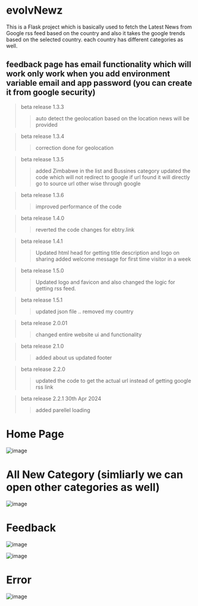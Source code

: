 # evolvNewz
This is a Flask project which is basically used to fetch the Latest News from Google rss feed based on the country and also it takes the google trends based on the selected country.
each country has different categories as well.

## feedback page has email functionality which will work only work when you add environment variable email and app password (you can create it from google security)

>  beta release 1.3.3
>>  auto detect the geolocation
>>  based on the location news will be provided

> beta release 1.3.4
>>  correction done for geolocation

> beta release 1.3.5
>>  added Zimbabwe in the list and Bussines category
>> updated the code which will not redirect to google if url found it will directly go to source url other wise through google

> beta release 1.3.6
>>  improved performance of the code

> beta release 1.4.0
>>  reverted the code changes for ebtry.link

> beta release 1.4.1
>>  Updated html head for getting title description and logo on sharing
>>  added welcome message for first time visitor in a week

> beta release 1.5.0
>>  Updated logo and favicon and also changed the logic for getting rss feed.

> beta release 1.5.1
>>  updated json file .. removed my country

> beta release 2.0.01
>>  changed entire website ui and functionality

> beta release 2.1.0
>>  added about us updated footer

> beta release 2.2.0
>>  updated the code to get the actual url instead of getting google rss link

> beta release 2.2.1 30th Apr 2024
>>  added parellel loading
# Home Page
![image](https://github.com/user-attachments/assets/b9107e75-0dfb-4eeb-901e-d9d6e8d18acb)

# All New Category (simliarly we can open other categories as well)
![image](https://github.com/user-attachments/assets/76b463b3-8a20-495e-a32a-980acb2964e7)

# Feedback
![image](https://github.com/user-attachments/assets/b1f3639a-26e4-423c-a8d3-532e0804a789)

![image](https://github.com/user-attachments/assets/c7e0f5fe-e1ba-408b-8602-b0e6c29de102)

# Error
![image](https://github.com/user-attachments/assets/d88bbb31-7be8-4554-9e5d-1c5ded81e557)

